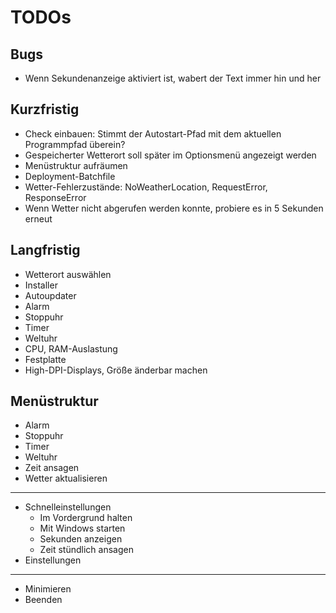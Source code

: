 # TODOs

## Bugs

- Wenn Sekundenanzeige aktiviert ist, wabert der Text immer hin und her

## Kurzfristig

- Check einbauen: Stimmt der Autostart-Pfad mit dem aktuellen Programmpfad überein?
- Gespeicherter Wetterort soll später im Optionsmenü angezeigt werden
- Menüstruktur aufräumen
- Deployment-Batchfile
- Wetter-Fehlerzustände: NoWeatherLocation, RequestError, ResponseError
- Wenn Wetter nicht abgerufen werden konnte, probiere es in 5 Sekunden erneut

## Langfristig

- Wetterort auswählen
- Installer
- Autoupdater
- Alarm
- Stoppuhr
- Timer
- Weltuhr
- CPU, RAM-Auslastung
- Festplatte
- High-DPI-Displays, Größe änderbar machen

## Menüstruktur

- Alarm
- Stoppuhr
- Timer
- Weltuhr
- Zeit ansagen
- Wetter aktualisieren
- ---
- Schnelleinstellungen
    - Im Vordergrund halten
    - Mit Windows starten
    - Sekunden anzeigen
    - Zeit stündlich ansagen
- Einstellungen
- ---
- Minimieren
- Beenden
